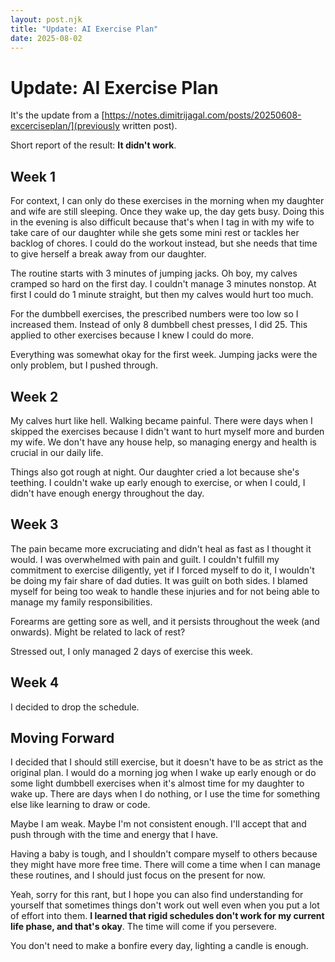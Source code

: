 ```yaml
---
layout: post.njk
title: "Update: AI Exercise Plan"
date: 2025-08-02
---
```


# Update: AI Exercise Plan

It's the update from a [https://notes.dimitrijagal.com/posts/20250608-excerciseplan/](previously written post).

Short report of the result: **It didn't work**.

## Week 1

For context, I can only do these exercises in the morning when my daughter and wife are still sleeping. Once they wake up, the day gets busy. Doing this in the evening is also difficult because that's when I tag in with my wife to take care of our daughter while she gets some mini rest or tackles her backlog of chores. I could do the workout instead, but she needs that time to give herself a break away from our daughter.

The routine starts with 3 minutes of jumping jacks. Oh boy, my calves cramped so hard on the first day. I couldn't manage 3 minutes nonstop. At first I could do 1 minute straight, but then my calves would hurt too much.

For the dumbbell exercises, the prescribed numbers were too low so I increased them. Instead of only 8 dumbbell chest presses, I did 25. This applied to other exercises because I knew I could do more.

Everything was somewhat okay for the first week. Jumping jacks were the only problem, but I pushed through.

## Week 2

My calves hurt like hell. Walking became painful. There were days when I skipped the exercises because I didn't want to hurt myself more and burden my wife. We don't have any house help, so managing energy and health is crucial in our daily life.

Things also got rough at night. Our daughter cried a lot because she's teething. I couldn't wake up early enough to exercise, or when I could, I didn't have enough energy throughout the day.

## Week 3

The pain became more excruciating and didn't heal as fast as I thought it would. I was overwhelmed with pain and guilt. I couldn't fulfill my commitment to exercise diligently, yet if I forced myself to do it, I wouldn't be doing my fair share of dad duties. It was guilt on both sides. I blamed myself for being too weak to handle these injuries and for not being able to manage my family responsibilities.

Forearms are getting sore as well, and it persists throughout the week (and onwards). Might be related to lack of rest?

Stressed out, I only managed 2 days of exercise this week.

## Week 4

I decided to drop the schedule.

## Moving Forward

I decided that I should still exercise, but it doesn't have to be as strict as the original plan. I would do a morning jog when I wake up early enough or do some light dumbbell exercises when it's almost time for my daughter to wake up. There are days when I do nothing, or I use the time for something else like learning to draw or code.

Maybe I am weak. Maybe I'm not consistent enough. I'll accept that and push through with the time and energy that I have.

Having a baby is tough, and I shouldn't compare myself to others because they might have more free time. There will come a time when I can manage these routines, and I should just focus on the present for now.

Yeah, sorry for this rant, but I hope you can also find understanding for yourself that sometimes things don't work out well even when you put a lot of effort into them. **I learned that rigid schedules don't work for my current life phase, and that's okay**. The time will come if you persevere.

You don't need to make a bonfire every day, lighting a candle is enough.
